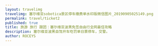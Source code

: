 ```yaml
---
layout: travelimg
travelimg: 塞尔维亚sobotica景区停车缴费单水印版微信图片_20190905025149.png
permalink: travel/ticket2
published: true
title: 旅游 旅行 跟团：塞尔维亚波黑免签自由行全网最佳攻略 
description: 塞尔维亚波黑自驾开车吃罚单日票停车，交警。
author: ROCEYS
---
```

